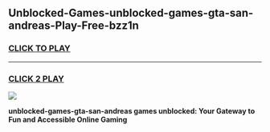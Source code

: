 
## Unblocked-Games-unblocked-games-gta-san-andreas-Play-Free-bzz1n
<h3>
<a href="https://premium76.site?title=unblocked-games-gta-san-andreas&ref=23A">CLICK TO PLAY</a></h3>
<hr>

<h3>
<a href="https://premium76.site?title=unblocked-games-gta-san-andreas&ref=23A">CLICK 2 PLAY</a>
  
</h3>

<a href="https://premium76.site?title=unblocked-games-gta-san-andreas&ref=23A"><img src="https://clearcache.store/games.png"></a>


**unblocked-games-gta-san-andreas games unblocked: Your Gateway to Fun and Accessible Online Gaming**
